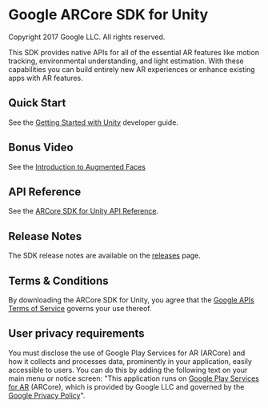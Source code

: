 Google ARCore SDK for Unity
===========================
Copyright 2017 Google LLC.  All rights reserved.

This SDK provides native APIs for all of the essential AR features like motion
tracking, environmental understanding, and light estimation. With these
capabilities you can build entirely new AR experiences or enhance existing apps
with AR features.


## Quick Start

See the [Getting Started with Unity](//developers.google.com/ar/develop/unity/getting-started) developer guide.


## Bonus Video

See the [Introduction to Augmented Faces](//https://www.youtube.com/watch?v=8ih7eHwPoxM0)


## API Reference

See the [ARCore SDK for Unity API Reference](//developers.google.com/ar/reference/unity).


## Release Notes

The SDK release notes are available on the
[releases](//github.com/google-ar/arcore-unity-sdk/releases) page.


## Terms & Conditions

By downloading the ARCore SDK for Unity, you agree that the
[Google APIs Terms of Service](//developers.google.com/terms/) governs your use
thereof.


## User privacy requirements

You must disclose the use of Google Play Services for AR (ARCore) and how it
collects and processes data, prominently in your application, easily accessible
to users. You can do this by adding the following text on your main menu or
notice screen: "This application runs on [Google Play Services for AR](//play.google.com/store/apps/details?id=com.google.ar.core) (ARCore),
which is provided by Google LLC and governed by the [Google Privacy Policy](//policies.google.com/privacy)".
